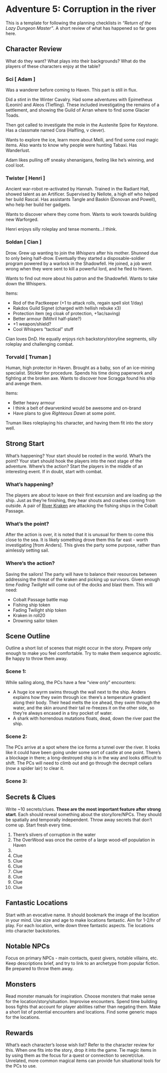 # Adventure 5: Corruption in the river

This is a template for following the planning checklists in *“Return of the Lazy Dungeon Master”*. A short review of what has happened so far goes here.

## Character Review

What do they want? What plays into their backgrounds? What do the players of these characters enjoy at the table? 

### Sci [ Adam ]

Was a wanderer before coming to Haven. This part is still in flux. 

Did a stint in the Winter Cavalry. Had some adventures with Epimetheus (Leonin) and Aleos (Tiefling). These included investigating the remains of a settlement, and showing the Guild of Arran where to find some Glacier Toads.

Then got called to investigate the mole in the Austenite Spire for Keystone. Has a classmate named Cora (Halfling, v clever).

Wants to explore the ice, learn more about Meili, and find some cool magic items. Also wants to know why people were hunting Tabaxi. Has Wanderlust.

Adam likes pulling off sneaky shenanigans, feeling like he’s winning, and cool loot.

### Twister [ Henri ]

Ancient war-robot re-activated by Hannah. Trained in the Radiant Hall, showed talent as an Artificer. Supervised by Nellote, a high elf who helped her build Rascal. Has assistants Tangle and Baskin (Donovan and Powell), who help her build her gadgets.

Wants to discover where they come from. Wants to work towards building new Warforged.

Henri enjoys silly roleplay and tense moments…I think.

### Soldan [ Cian ]

Drow. Grew up wanting to join the *Whispers* after his mother. Shunned due to only being half-drow. Eventually they started a disposable-soldier program powered by a warlock in the Shadowfell. He joined, a job went wrong when they were sent to kill a powerful lord, and he fled to Haven. 

Wants to find out more about his patron and the Shadowfell. Wants to take down the Whispers.

Items:

- Rod of the Pactkeeper (+1 to attack rolls, regain spell slot 1/day)
- Rakdos Guild Signet (charged with hellish rebuke x3)
- Protection item (eg cloak of protection, +1ac/saving)
- Better armour (Mithril half-plate?)
- +1 weapon/shield?
- Cool Whispers “tactical” stuff

Cian loves DnD. He equally enjoys rich backstory/storyline segments, silly roleplay and challenging combat.

### Torvald [ Truman ]

Human, high protector in Haven. Brought as a baby, son of an ice-mining specialist. Stickler for procedure. Spends his time doing paperwork and fighting at the broken axe. Wants to discover how Scragga found his ship and avenge them. 

Items:

- Better heavy armour
- I think a belt of dwarvenkind would be awesome and on-brand
- Have plans to give *Righteous Dawn* at some point.

Truman likes roleplaying his character, and having them fit into the story well.

## Strong Start

What’s happening? Your start should be rooted in the world. What’s the point? Your start should hook the players into the next stage of the adventure. Where’s the action? Start the players in the middle of an interesting event. If in doubt, start with combat.

### What’s happening?

The players are about to leave on their first excursion and are loading up the ship. Just as they’re finishing, they hear shouts and crashes coming from outside. A pair of [River Kraken](https://drive.google.com/file/d/1_prGk-4hV6Ua42Jw1GtH4d_0ZDwzXEv5/view) are attacking the fishing ships in the Cobalt Passage.

### What’s the point?

After the action is over, it is noted that it is unusual for them to come this close to the sea. It is likely something drove them this far east - worth investigating [from Anders]. This gives the party some purpose, rather than aimlessly setting sail.

### Where’s the action?

Saving the sailors! The party will have to balance their resources between addressing the threat of the kraken and picking up survivors. Given enough time *Fading Twilight* will come out of the docks and blast them. This will need:

- Cobalt Passage battle map
- Fishing ship token
- Fading Twilight ship token
- Kraken in roll20
- Drowning sailor token

## Scene Outline

Outline a short list of scenes that might occur in the story. Prepare only enough to make you feel comfortable. Try to make them sequence agnostic. Be happy to throw them away.

### Scene 1:

While sailing along, the PCs have a few “view only” encounters: 

- A huge ice wyrm swims through the wall next to the ship. Anders explains how they swim through ice: there’s a temperature gradient along their body. Their head melts the ice ahead, they swim through the water, and the skin around their tail re-freezes it on the other side, so they’re always encased in a tiny pocket of water.
- A shark with horrendous mutations floats, dead, down the river past the ship.

### Scene 2:

The PCs arrive at a spot where the ice forms a tunnel over the river. It looks like it could have been going under some sort of castle at one point. There’s a blockage in there; a long-destroyed ship is in the way and looks difficult to shift. The PCs will need to climb out and go through the decrepit cellars (now a spider lair) to clear it.

### Scene 3:



## Secrets & Clues

Write ~10 secrets/clues. **These are the most important feature after strong start**. Each should reveal something about the story/lore/NPCs. They should be spatially and temporally independent. Throw away secrets that don’t come up. Start fresh every time.

1. There’s slivers of corruption in the water
2. The OverWood was once the centre of a large wood-elf population in Haven
3. 
4. Clue
5. Clue
6. Clue
7. Clue
8. Clue
9. Clue
10. Clue

## Fantastic Locations

Start with an evocative name. It should bookmark the image of the location in your mind. Use size and age to make locations fantastic. Aim for 1-2/hr of play. For each location, write down three fantastic aspects. Tie locations into character backstories. 

## Notable NPCs

Focus on primary NPCs - main contacts, quest givers, notable villains, etc. Keep descriptions brief, and try to link to an archetype from popular fiction. Be prepared to throw them away.

## Monsters

Read monster manuals for inspiration. Choose monsters that make sense for the location/story/situation. Improvise encounters. Spend time building boss fights that account for player abilities rather than negating them. Make a short list of potential encounters and locations. Find some generic maps for the locations.

## Rewards

What’s each character’s loose wish list? Refer to the character review for this. When one fits into the story, drop it into the game. Tie magic items in by using them as the focus for a quest or connection to secret/clue. Unrelated, more common magical items can provide fun situational tools for the PCs to use. 

